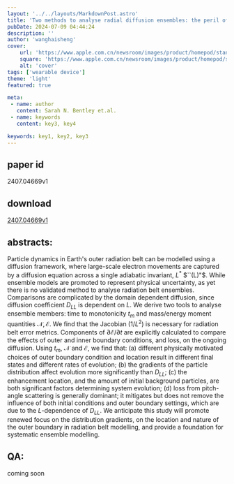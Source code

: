 ```yaml
---
layout: '../../layouts/MarkdownPost.astro'
title: 'Two methods to analyse radial diffusion ensembles: the peril of space- and time- dependent diffusion'
pubDate: 2024-07-09 04:44:24
description: ''
author: 'wanghaisheng'
cover:
    url: 'https://www.apple.com.cn/newsroom/images/product/homepod/standard/Apple-HomePod-hero-230118_big.jpg.large_2x.jpg'
    square: 'https://www.apple.com.cn/newsroom/images/product/homepod/standard/Apple-HomePod-hero-230118_big.jpg.large_2x.jpg'
    alt: 'cover'
tags: ['wearable device'] 
theme: 'light'
featured: true

meta:
 - name: author
   content: Sarah N. Bentley et.al.
 - name: keywords
   content: key3, key4

keywords: key1, key2, key3
---
```


## paper id
2407.04669v1
## download
[2407.04669v1](http://arxiv.org/abs/2407.04669v1)
## abstracts:
Particle dynamics in Earth's outer radiation belt can be modelled using a diffusion framework, where large-scale electron movements are captured by a diffusion equation across a single adiabatic invariant, $L^{*}$ $``(L)"$. While ensemble models are promoted to represent physical uncertainty, as yet there is no validated method to analyse radiation belt ensembles. Comparisons are complicated by the domain dependent diffusion, since diffusion coefficient $D_{LL}$ is dependent on $L$. We derive two tools to analyse ensemble members: time to monotonicity $t_m$ and mass/energy moment quantities $\mathcal{N}, \mathcal{E}$. We find that the Jacobian ($1/L^2$) is necessary for radiation belt error metrics. Components of $\partial\mathcal{E}/\partial t$ are explicitly calculated to compare the effects of outer and inner boundary conditions, and loss, on the ongoing diffusion. Using $t_m$, $\mathcal{N}$ and $\mathcal{E}$, we find that: (a) different physically motivated choices of outer boundary condition and location result in different final states and different rates of evolution; (b) the gradients of the particle distribution affect evolution more significantly than $D_{LL}$; (c) the enhancement location, and the amount of initial background particles, are both significant factors determining system evolution; (d) loss from pitch-angle scattering is generally dominant; it mitigates but does not remove the influence of both initial conditions and outer boundary settings, which are due to the $L$-dependence of $D_{LL}$. We anticipate this study will promote renewed focus on the distribution gradients, on the location and nature of the outer boundary in radiation belt modelling, and provide a foundation for systematic ensemble modelling.
## QA:
coming soon
